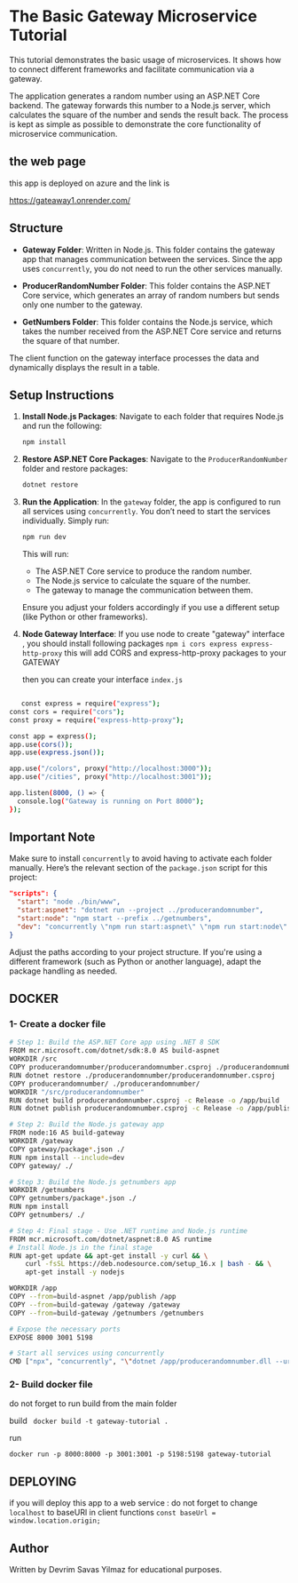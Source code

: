 # The Basic Gateway Microservice Tutorial

This tutorial demonstrates the basic usage of microservices. It shows how to connect different frameworks and facilitate communication via a gateway.

The application generates a random number using an ASP.NET Core backend. The gateway forwards this number to a Node.js server, which calculates the square of the number and sends the result back. The process is kept as simple as possible to demonstrate the core functionality of microservice communication.

## the web page

this app is deployed on azure and the link is

https://gateaway1.onrender.com/

## Structure

- **Gateway Folder**: Written in Node.js. This folder contains the gateway app that manages communication between the services. Since the app uses `concurrently`, you do not need to run the other services manually.
- **ProducerRandomNumber Folder**: This folder contains the ASP.NET Core service, which generates an array of random numbers but sends only one number to the gateway.

- **GetNumbers Folder**: This folder contains the Node.js service, which takes the number received from the ASP.NET Core service and returns the square of that number.

The client function on the gateway interface processes the data and dynamically displays the result in a table.

## Setup Instructions

1. **Install Node.js Packages**:
   Navigate to each folder that requires Node.js and run the following:

   ```bash
   npm install
   ```

2. **Restore ASP.NET Core Packages**:
   Navigate to the `ProducerRandomNumber` folder and restore packages:

   ```bash
   dotnet restore
   ```

3. **Run the Application**:
   In the `gateway` folder, the app is configured to run all services using `concurrently`. You don’t need to start the services individually. Simply run:

   ```bash
   npm run dev
   ```

   This will run:

   - The ASP.NET Core service to produce the random number.
   - The Node.js service to calculate the square of the number.
   - The gateway to manage the communication between them.

   Ensure you adjust your folders accordingly if you use a different setup (like Python or other frameworks).

4. **Node Gateway Interface**:
   If you use node to create "gateway" interface , you should install following packages
   `npm i cors express express-http-proxy`
   this will add CORS and express-http-proxy packages to your GATEWAY

   then you can create your interface `index.js`

```bash

   const express = require("express");
const cors = require("cors");
const proxy = require("express-http-proxy");

const app = express();
app.use(cors());
app.use(express.json());

app.use("/colors", proxy("http://localhost:3000"));
app.use("/cities", proxy("http://localhost:3001"));

app.listen(8000, () => {
  console.log("Gateway is running on Port 8000");
});
```

## Important Note

Make sure to install `concurrently` to avoid having to activate each folder manually. Here’s the relevant section of the `package.json` script for this project:

```json
"scripts": {
  "start": "node ./bin/www",
  "start:aspnet": "dotnet run --project ../producerandomnumber",
  "start:node": "npm start --prefix ../getnumbers",
  "dev": "concurrently \"npm run start:aspnet\" \"npm run start:node\" \"npm start\""
}
```

Adjust the paths according to your project structure. If you're using a different framework (such as Python or another language), adapt the package handling as needed.

## DOCKER

### 1- Create a docker file

```bash
# Step 1: Build the ASP.NET Core app using .NET 8 SDK
FROM mcr.microsoft.com/dotnet/sdk:8.0 AS build-aspnet
WORKDIR /src
COPY producerandomnumber/producerandomnumber.csproj ./producerandomnumber/
RUN dotnet restore ./producerandomnumber/producerandomnumber.csproj
COPY producerandomnumber/ ./producerandomnumber/
WORKDIR "/src/producerandomnumber"
RUN dotnet build producerandomnumber.csproj -c Release -o /app/build
RUN dotnet publish producerandomnumber.csproj -c Release -o /app/publish

# Step 2: Build the Node.js gateway app
FROM node:16 AS build-gateway
WORKDIR /gateway
COPY gateway/package*.json ./
RUN npm install --include=dev
COPY gateway/ ./

# Step 3: Build the Node.js getnumbers app
WORKDIR /getnumbers
COPY getnumbers/package*.json ./
RUN npm install
COPY getnumbers/ ./

# Step 4: Final stage - Use .NET runtime and Node.js runtime
FROM mcr.microsoft.com/dotnet/aspnet:8.0 AS runtime
# Install Node.js in the final stage
RUN apt-get update && apt-get install -y curl && \
    curl -fsSL https://deb.nodesource.com/setup_16.x | bash - && \
    apt-get install -y nodejs

WORKDIR /app
COPY --from=build-aspnet /app/publish /app
COPY --from=build-gateway /gateway /gateway
COPY --from=build-gateway /getnumbers /getnumbers

# Expose the necessary ports
EXPOSE 8000 3001 5198

# Start all services using concurrently
CMD ["npx", "concurrently", "\"dotnet /app/producerandomnumber.dll --urls http://0.0.0.0:5198\"", "\"npm start --prefix /getnumbers\"", "\"npm start --prefix /gateway\""]
```

### 2- Build docker file

do not forget to run build from the main folder

build
` docker build -t gateway-tutorial .`

run

`docker run -p 8000:8000 -p 3001:3001 -p 5198:5198 gateway-tutorial `

## DEPLOYING

if you will deploy this app to a web service : do not forget to change `localhost` to
baseURl in client functions
`const baseUrl = window.location.origin;`

## Author

Written by Devrim Savas Yilmaz for educational purposes.
